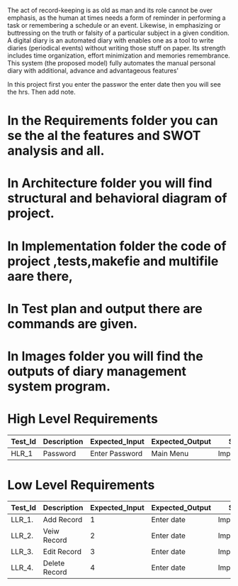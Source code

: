 The act of record-keeping is as old as man and its role cannot be over emphasis, as the human at times needs a form of reminder in performing a task or remembering a schedule or an event. Likewise, in emphasizing or buttressing on the truth or falsity of a particular subject in a given condition. A digital diary is an automated diary with enables one as a tool to write diaries (periodical events) without writing those stuff on paper. Its strength includes time organization, effort minimization and memories remembrance. This system (the proposed model) fully automates the manual personal diary with additional, advance and advantageous features'

In this project first you enter the passwor the enter date then you will see the hrs.
Then add note.
 # In the Requirements folder you can se the al the features and SWOT analysis and all.
 # In Architecture folder you will find structural and behavioral diagram of project.
 # In Implementation folder the code of project ,tests,makefie and multifile aare there,
 # In Test plan and output there are commands are given.
 # In Images folder you will find the outputs of diary management system program.
 
 
# High Level Requirements
Test_Id  | Description  | Expected_Input  | Expected_Output  | Status |
|--------|--------------|-----------------|-------------------|-------|
| HLR_1     |  Password     | Enter Password  | Main Menu     |  Implemented|


# Low Level Requirements
Test_Id  | Description       | Expected_Input   | Expected_Output |  Status   |
|---------| -----------------| ------------------|-----------------|----------|
| LLR_1.     | Add Record        | 1                 |Enter date       |  Implemented |
| LLR_2.     | Veiw Record       | 2                 |Enter date       | Implemented |
| LLR_3.     | Edit Record       | 3                 |Enter date       | Implemented  |
| LLR_4.     | Delete Record     | 4                 |Enter date       |  Implemented  |

 
